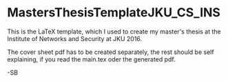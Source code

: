 # MastersThesisTemplateJKU_CS_INS

This is the LaTeX template, which I used to create my master's thesis at the Institute of Networks and Security at JKU 2016.

The cover sheet pdf has to be created separately, the rest should be self explaining, if you read the main.tex oder the generated pdf.

-SB
